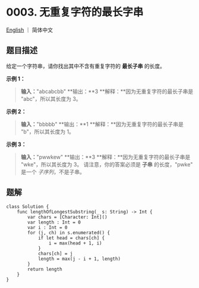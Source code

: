 # 0003. 无重复字符的最长字串

[English](README) ｜ 简体中文



## 题目描述

给定一个字符串，请你找出其中不含有重复字符的 **最长子串** 的长度。

**示例 1：**

>**输入：**"abcabcbb"
>**输出：**3 
>**解释：**因为无重复字符的最长子串是 "abc"，所以其长度为 3。

**示例 2：**

>**输入：**"bbbbb"
>**输出：**1
>**解释：**因为无重复字符的最长子串是 "b"，所以其长度为 1。

**示例 3：**

>**输入：**"pwwkew"
>**输出：**3
>**解释：**因为无重复字符的最长子串是 "wke"，所以其长度为 3。
>           请注意，你的答案必须是 **子串** 的长度，"pwke" 是一个 *子序列*，不是子串。



## 题解

```
class Solution {
    func lengthOfLongestSubstring(_ s: String) -> Int {
        var chars = [Character: Int]()
        var length : Int = 0
        var i : Int = 0
        for (j, ch) in s.enumerated() {
            if let head = chars[ch] {
                i = max(head + 1, i)
            }
            chars[ch] = j
            length = max(j - i + 1, length)
        }
        return length
    }
}
```
